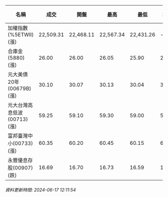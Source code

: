 | 名稱 | 成交 | 開盤 | 最高 | 最低 | 均價 | 成交金額(億) | 昨收 | 漲跌幅 | 漲跌 | 總量 | 昨量 | 振幅 |
| -------- | -------- | -------- | -------- |-------- | -------- | -------- |-------- |-------- |-------- | -------- | -------- |-------- |
|加權指數(%5ETWII) (漲)|22,509.31|22,468.11|22,567.34|22,431.26|-|3,334.65|22,504.72|0.02%|4.59|7,244,691|0|0.60%|
|合庫金(5880) (漲)|26.00|26.00|26.05|25.90|25.98|1.36|25.95|0.19%|0.05|5,251|7,879|0.58%|
|元大美債20年(00679B) (漲)|30.10|30.07|30.13|30.04|30.09|15.07|29.93|0.57%|0.17|50,051|79,082|0.30%|
|元大台灣高息低波(00713) (漲)|59.25|59.10|59.30|59.00|59.19|9.50|59.10|0.25%|0.15|16,053|14,308|0.51%|
|富邦臺灣中小(00733) (漲)|60.35|60.20|60.45|60.15|60.31|0.902|60.15|0.33%|0.20|1,496|2,711|0.50%|
|永豐優息存股(00907) (跌)|16.69|16.70|16.73|16.59|16.66|0.515|16.70|0.06%|0.01|3,091|3,365|0.84%|
###### 資料更新時間: 2024-06-17 12:11:54